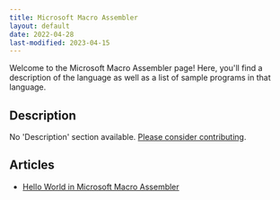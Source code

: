 ```yaml
---
title: Microsoft Macro Assembler
layout: default
date: 2022-04-28
last-modified: 2023-04-15
---
```


Welcome to the Microsoft Macro Assembler page! Here, you'll find a description of the language as well as a list of sample programs in that language.

## Description

No 'Description' section available. [Please consider contributing](https://github.com/TheRenegadeCoder/sample-programs-website).

## Articles

- [Hello World in Microsoft Macro Assembler](https://sampleprograms.io/projects/hello-world/microsoft-macro-assembler)